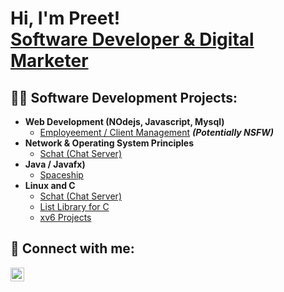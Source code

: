 <h1>Hi, I'm Preet! <br/> <a href="www.linkedin.com/in/preet-v-jain">Software Developer & Digital Marketer</a></h1>

<h2>👨‍💻 Software Development Projects:</h2>

- <b>Web Development (NOdejs, Javascript, Mysql)</b>
  - [Employeement / Client Management](https://github.com/pjain0121/nodejs) <b><i>(Potentially NSFW)</b></i>
- <b>Network & Operating System Principles</b>
  - [Schat (Chat Server)](https://github.com/pjain0121/schat)
- <b>Java / Javafx)</b>
  - [Spaceship](https://github.com/pjain0121/SpaceshipC)
- <b>Linux and C</b>
  - [Schat (Chat Server)](https://github.com/pjain0121/schat)
  - [List Library for C](https://github.com/pjain0121/C_listLibrary/tree/main)
  - [xv6 Projects](https://github.com/pjain0121/xv6-linux/tree/main)


<h2> 🤳 Connect with me:</h2>

[<img align="left" alt="Preet Jain | LinkedIn" width="22px" src="https://cdn.jsdelivr.net/npm/simple-icons@v3/icons/linkedin.svg" />][linkedin]

[linkedin]: https://linkedin.com/in/joshmadakor
